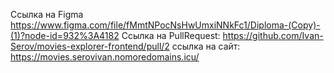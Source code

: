 Ссылка на Figma https://www.figma.com/file/fMmtNPocNsHwUmxiNNkFc1/Diploma-(Copy)-(1)?node-id=932%3A4182
Ссылка на PullRequest: https://github.com/Ivan-Serov/movies-explorer-frontend/pull/2
ссылка на сайт: https://movies.serovivan.nomoredomains.icu/